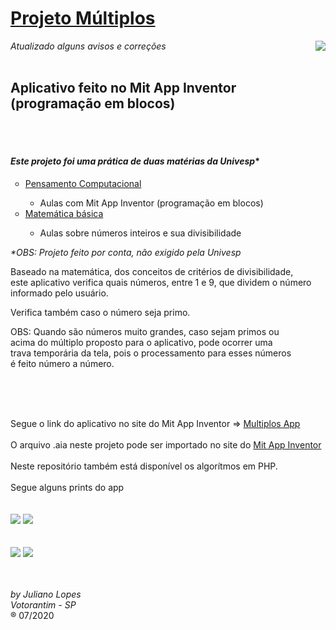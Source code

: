 <h1><u>Projeto Múltiplos</u></h1><img src="https://i.imgur.com/Pxy5QNG.png" align="right"/>
<i>Atualizado alguns avisos e correções</i>
<br/><br/>


<h2>Aplicativo feito no Mit App Inventor (programação em blocos)</h2>
<br/><br/>

<h4><b><i>Este projeto foi uma prática de duas matérias da Univesp</i></b>*</h4>

<ul type="circle">
	<li><u>Pensamento Computacional</u></li>
	<ul type="circle">
		<li>Aulas com Mit App Inventor (programação em blocos)</li>
	</ul>
	<li><u>Matemática básica</u></li>
	<ul type="circle">
		<li>Aulas sobre números inteiros e sua divisibilidade</li>
	</ul>
</ul>

<p><i>
	*OBS: Projeto feito por conta, não exigido pela Univesp</i></p>
		
	
<p>Baseado na matemática, dos conceitos de critérios de divisibilidade,<br/>
este aplicativo verifica quais números, entre 1 e 9, que dividem o número<br/>
informado pelo usuário.</p>
<p>Verifica também caso o número seja primo.</p>
<p>OBS: Quando são números muito grandes, caso sejam primos ou<br/> acima do 
múltiplo proposto para o aplicativo, pode ocorrer uma <br/>trava temporária da tela, 
pois o processamento para esses números<br/> é feito número a número.</p><br/><br/><br/>

Segue o link do aplicativo no site do Mit App Inventor => <a href="ai2.appinventor.mit.edu/?galleryId=4908471636328448">Multiplos App</a><br/><br/>
O arquivo .aia neste projeto pode ser importado no site do <a href="https://appinventor.mit.edu/">Mit App Inventor</a>
<br/><br/>
Neste repositório também está disponível os algorítmos em PHP.
<br/><br/>
Segue alguns prints do app<br/><br/><br/>
<img src="https://i.imgur.com/0jlOhaR.png"/>&nbsp;<img src="https://i.imgur.com/X75wHSK.png"/><br/><br/><br/>
<img src="https://i.imgur.com/TYbPIyj.png"/>&nbsp;<img src="https://i.imgur.com/PjlgiDb.png"/>
<br/><br/><br/>

<i>by Juliano Lopes<br/>
Votorantim - SP</i><br/>
&reg; 07/2020

